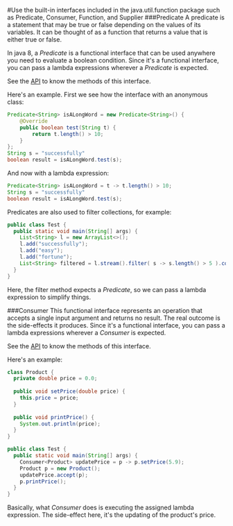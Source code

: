 #Use  the built-in interfaces included in the java.util.function package such as Predicate, Consumer, Function, and Supplier
###Predicate
A predicate is a statement that may be true or false depending on the values of its variables. It can be thought of as a function that returns a value that is either true or false.

In java 8, a *Predicate* is a functional interface that can be used anywhere you need to evaluate a boolean condition. Since it's a functional interface, you can pass a lambda expressions wherever a *Predicate* is expected.

See the [API](https://docs.oracle.com/javase/8/docs/api/java/util/function/Predicate.html) to know the methods of this interface.

Here's an example. First we see how the interface with an anonymous class:
````java
Predicate<String> isALongWord = new Predicate<String>() {
    @Override
    public boolean test(String t) {
        return t.length() > 10;
    }
};
String s = "successfully"
boolean result = isALongWord.test(s);
````
And now with a lambda expression:
````java
Predicate<String> isALongWord = t -> t.length() > 10;
String s = "successfully"
boolean result = isALongWord.test(s);
````
Predicates are also used to filter collections, for example:
````java
public class Test {
  public static void main(String[] args) {
    List<String> l = new ArrayList<>();
    l.add("successfully");
    l.add("easy");
    l.add("fortune");
    List<String> filtered = l.stream().filter( s -> s.length() > 5 ).collect(Collectors.<String>toList());
  }
}
````
Here, the filter method expects a *Predicate*, so we can pass a lambda expression to simplify things.

###Consumer
This functional interface represents an operation that accepts a single input argument and returns no result. The real outcome is the side-effects it produces. Since it's a functional interface, you can pass a lambda expressions wherever a *Consumer* is expected.

See the [API](https://docs.oracle.com/javase/8/docs/api/java/util/function/Consumer.html) to know the methods of this interface.

Here's an example:
````java
class Product {
  private double price = 0.0;
  
  public void setPrice(double price) {
    this.price = price;
  }
  
  public void printPrice() {
    System.out.println(price);
  }
}

public class Test {
  public static void main(String[] args) {
    Consumer<Product> updatePrice = p -> p.setPrice(5.9);
    Product p = new Product();
    updatePrice.accept(p);
    p.printPrice();
  }
}
````
Basically, what *Consumer* does is executing the assigned lambda expression. The side-effect here, it's the updating of the product's price.
